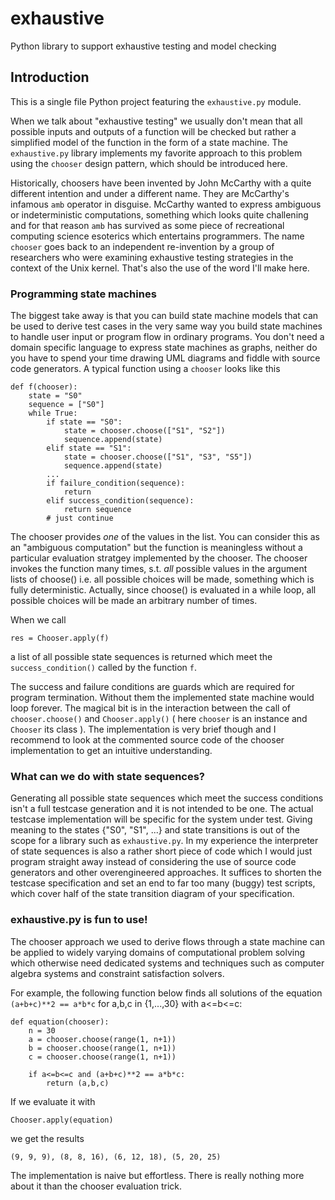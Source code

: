 # exhaustive
Python library to support exhaustive testing and model checking

## Introduction

This is a single file Python project featuring the `exhaustive.py` module. 

When we talk about "exhaustive testing" we usually don't mean that all possible inputs and
outputs of a function will be checked but rather a simplified model of the function in the 
form of a state machine. The `exhaustive.py` library implements my favorite approach to this
problem using the `chooser` design pattern, which should be introduced here.

Historically, choosers have been invented by John McCarthy with a quite different intention
and under a different name. They are McCarthy's infamous `amb` operator in disguise. McCarthy 
wanted to express ambiguous or indeterministic computations, something which looks quite 
challening and for that reason `amb` has survived as some piece of recreational computing science
esoterics which entertains programmers. The name `chooser` goes back to an independent re-invention 
by a group of researchers who were examining exhaustive testing strategies in the context of 
the Unix kernel. That's also the use of the word I'll make here.

### Programming state machines

The biggest take away is that you can build state machine models that can be used to derive test
cases in the very same way you build state machines to handle user input or program flow in ordinary 
programs. You don't need a domain specific language to express state machines as graphs, neither 
do you have to spend your time drawing UML diagrams and fiddle with source code generators. A typical 
function using a `chooser` looks like this

	def f(chooser):
		state = "S0"
		sequence = ["S0"]
		while True:
			if state == "S0":
				state = chooser.choose(["S1", "S2"])
				sequence.append(state)
			elif state == "S1":
				state = chooser.choose(["S1", "S3", "S5"])
				sequence.append(state)
			...
			if failure_condition(sequence):
				return 
			elif success_condition(sequence):
				return sequence
			# just continue

The chooser provides *one* of the values in the list. You can consider this as an "ambiguous computation" but the function
is meaningless without a particular evaluation stratgey implemented by the chooser. The chooser invokes the function many
times, s.t. *all* possible values in the argument lists of choose() i.e. all possible choices will be made, something which
is fully deterministic. Actually, since choose() is evaluated in a while loop, all possible choices will be made an arbitrary 
number of times.

When we call 

	res = Chooser.apply(f)

a list of all possible state sequences is returned which meet the `success_condition()` called by the function `f`.

The success and failure conditions are guards which are required for program termination. Without them the implemented
state machine would loop forever. The magical bit is in the interaction between the call of `chooser.choose()` and
`Chooser.apply()` ( here `chooser` is an instance and `Chooser` its class ). The implementation is very brief though
and I recommend to look at the commented source code of the chooser implementation to get an intuitive understanding.

### What can we do with state sequences?

Generating all possible state sequences which meet the success conditions isn't a full testcase generation and it is not 
intended to be one. The actual testcase implementation will be specific for the system under test. Giving meaning to 
the states {"S0", "S1", ...} and state transitions is out of the scope for a library such as `exhaustive.py`. In my 
experience the interpreter of state sequences is also a rather short piece of code which I would just program straight
away instead of considering the use of source code generators and other overengineered approaches. It suffices to 
shorten the testcase specification and set an end to far too many (buggy) test scripts, which cover half of the state 
transition diagram of your specification.

### exhaustive.py is fun to use!

The chooser approach we used to derive flows through a state machine can be applied to widely varying domains
of computational problem solving which otherwise need dedicated systems and techniques such as computer algebra systems 
and constraint satisfaction solvers.

For example, the following function below finds all solutions of the equation `(a+b+c)**2 == a*b*c` for a,b,c in {1,...,30}
with a<=b<=c:

    def equation(chooser):
        n = 30
        a = chooser.choose(range(1, n+1))
        b = chooser.choose(range(1, n+1))
        c = chooser.choose(range(1, n+1))
        
        if a<=b<=c and (a+b+c)**2 == a*b*c:
            return (a,b,c)

If we evaluate it with

	Chooser.apply(equation)            

we get the results

	(9, 9, 9), (8, 8, 16), (6, 12, 18), (5, 20, 25)

The implementation is naive but effortless. There is really nothing more about it than the chooser evaluation 
trick.








